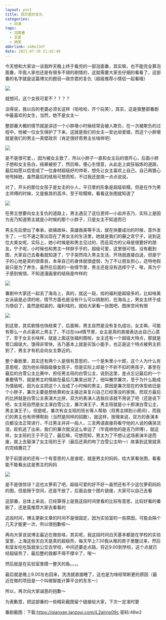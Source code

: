 ```yaml
---
layout: post
title: 政宗君的复仇
categories:
  - 动漫
tags:
  - 泡面番
  - 恋爱
  - 搞笑
abbrlink: a48e13d7
date: 2021-07-20 21:42:49
---
```


今天想和大家谈一谈我昨天晚上终于看完的一部泡面番，其实嘛，也不能完全算泡面番，毕竟人家也还是有很多不错的剧情的，这就需要大家去仔细的看看了，这部番的名字就是这篇博文的题目—政宗君的复仇（超级推荐小情侣一起看哦）

![](https://cdn.makiru.top/images/Snipaste_2021-07-11_21-28-17.jpeg)

就想问，这个女孩可爱不？？？？<!--more-->

没得说，我以后的老婆必须长这样（哈哈哈，开个玩笑），其实，这是我整部番剧中最喜欢的女生，当然，她不是女主～

整部番大概的情节就是讲述一个小胖墩小时候经常会被人欺负，在一次被欺负的过程中，他被一位女生保护了下来，这就是我们的女主—安达垣爱姬，而这个小胖墩就是我们的男主—真壁政宗（肯定很好奇男主长啥样吧）

![](https://cdn.makiru.top/images/Snipaste_2021-07-11_21-26-18.jpeg)

是不是很可爱，，因为被女主救了，所以小胖子一直和女主玩的很开心，后面小胖子想和女主告白，结果被拒了，然后嘛，便心生恨意，从此走上疯狂锻炼的道路，最后如愿以偿变成了一位身材超级好的帅哥，想先让女主喜欢上自己，自己再狠心地甩掉她，虽然最后的结局可想而知，不过我还是挑一点点说说。

对了，开头的那位女孩子是女主的仆人，平日里的形象是超级软糯，但是在作为男主师傅的时候，又是极其的高冷，至于软糯嘛，看看这张图就知道了

![](https://cdn.makiru.top/images/Snipaste_2021-07-11_21-29-02.jpeg)

在男主想要向女主复仇的道路上，男主遇见了这位恩师—小岩井吉乃，实际上是因为吉乃知道男主就是小时候的那个小胖子，只是女主不知道而已

男主先后使出了奉承，欲擒故纵，英雄救美等手法，就在快要成功的时候，意外发生了，一位不速之客出现在了男女主的生活里，她就是我们的藤之宫宁子，说到这位大美女呢，实际上，她小时候是和男主见过的，而且双方的父母是很要好的朋友，宁子呢，小时候也和男主一样胖乎乎的，超级可爱，这里很可惜，没有截到图，大家自己去看看就知道了，宁子突然闯入男主生活，开场就直接白送，但是宁子的心地是真的很善良，本来自己的身体就很虚弱，为了不让朋友担心，还特地假装只是为了养生，虽然在后面的一些情节里，男主还是没有选择宁子，唉，真为宁子感到惋惜，不知道漫画里的结局是咋样的

![](https://cdn.makiru.top/images/Snipaste_2021-07-12_22-35-11.jpeg)

番剧中大家还一起去了海岛上，真的，就这一段，给的福利是超级多的，比如啥美女泳装是必须的啦，情节方面也是没有什么可以挑剔的，在海岛上，男女主终于成为情侣了，虽然是假装的，福利啥的，就给大家看一张图吧，图床空间有限

![](https://cdn.makiru.top/images/Snipaste_2021-07-12_22-03-32.jpeg)

到这里，其实剧情也快结束了，后面嘛，男主自然是没有复仇成功，女主嘛，可能有那么一点点喜欢上男主了，不过在oad情节里，女主是真的直接表达出自己心意了，至于女主长啥样，就是上面这张福利图啦，女主还有一个超级大特点，那就是胃口超级大，饿得非常快，吉乃基本上就是买饭小能手，也正是这个特点被男主抓到了，男主才有机会向女主靠近的。

整个番剧里，其实还有两个人是很有意思的，一个是朱里小十郎，这个人为什么有意思呢，因为他长得超级像女孩子，但是实际上却是个不折不扣的男孩子，甚至在最后的白雪公主比赛中，担任男主班的白雪公主，说到这里，差点忘记最后的一个重要情节，就是男主的情敌在最后几集里出现了，他叫雅宗兼次，至于为什么能成为情敌呢，因为女主把这个人当成了小时候的男主，原因是兼次现在的体型依旧是个小胖子，兼次主要是想依靠和女主接近来复兴自己已经落没的家族，而双方最后的比拼就是白雪公主表演大比拼，双方的表演人选我应该就不用说了吧（还是说下吧，女主班自然是女主演白雪公主，兼次演王子，男主班就是小十郎演白雪公主，男主演王子）。但是呢，兼次有女主班的班长等人帮助（将男主绑到小房间），而我们的男主也有师傅帮助（当然是同样的招数），就这样，按理来说，双方的表演本应都没法正常进行，不过男主并非一般人，三言两语直接将看守他的人说的痛哭流泪，趁机逃了出来，我们的兼次就没这么幸运了（毕竟绑他的是吉乃师傅），就这样，女主班的王子不见了，最后嘛，可想而知，男主为了不想让这场表演半途而废，就上去替演了女主班的王子（最后还真的吻了白雪公主哟～）故事到这里就真的完结撒花了

至于前面说的还有一个有意思的人是谁呢，就是男主的妈妈，给大家看张图，看看能不能看出这是男主的妈妈

![](https://cdn.makiru.top/images/Snipaste_2021-07-11_21-31-10.jpeg)

是不是很惊讶？这也太萝莉了吧，超级可爱的好不好～虽然还有不少这位萝莉妈妈的图，但是限于空间，还是不放了，后面会放个图片链接，大家可以自己去看

这部番，总体上来说，已经算得上是我这段时间里看的比较有意思，比较好看的番剧了，还是蛮推荐大家去看看的

这段时间，博主更新文章的时间不是很固定，因为实验室的一些原因，可能会隔个几天才能更一次，所以很抱歉啦～

再向大家说说博主最近在做些啥，其实呢，我这段时间白天基本都是在学校的实验室里，上海这些天白天是真的超级热，每天早上7.30我从租的房子里醒过来，然后和室友吃吃饭就坐公交去学校，中间还要走点路，将近9.00到学校，这个点就已经超级热了，最后整的我都不得不撑伞了，唉～

然后就是在实验室里摸一整天的鱼。。。。

最后就是晚上9.00左右回来，洗洗就直接睡了，这也是为啥经常断更的原因（最近在做的项目是一个叫做智能计算平台的东东～）

所以，再次向大家诚恳的抱歉～

为表歉意，把这部番的一些精彩截图留个链接给大家，下次一定准时更

番剧截图：下载:https://qianyan.lanzoui.com/iL2aIrns09c 密码:48w2

